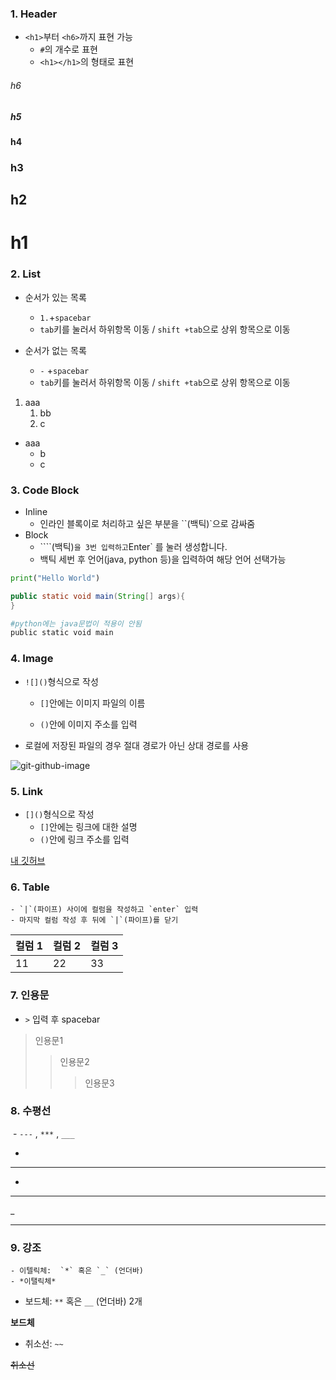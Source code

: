 ### 1. Header

- `<h1>`부터 `<h6>`까지 표현 가능
  - `#`의 개수로 표현 
  - `<h1></h1>`의 형태로 표현

###### h6

##### h5

#### h4

### h3

## h2

# h1



### 2. List

- 순서가 있는 목록
  - `1.`+`spacebar`
  - `tab`키를 눌러서 하위항목 이동 / `shift +tab`으로 상위 항목으로 이동



 - 순서가 없는 목록
   - `-` +`spacebar`
   - `tab`키를 눌러서 하위항목 이동 / `shift +tab`으로 상위 항목으로 이동



1. aaa
   1. bb
   2. c

- aaa
  - b
  - c




### 3. Code Block


- Inline
  - 인라인 블록이로 처리하고 싶은 부분을 ``(백틱)`으로 감싸줌
- Block
  - ````(백틱)` 을 3번 입력하고 `Enter` 를 눌러 생성합니다.
  - 백틱 세번 후 언어(java, python 등)을 입력하여 해당 언어 선택가능

```python
print("Hello World")
```

```java
public static void main(String[] args){
}
```

```python
#python에는 java문법이 적용이 안됨
public static void main
```



### 4. Image

 - `![]()`형식으로 작성

   - `[]`안에는 이미지 파일의 이름 

   - `()`안에 이미지 주소를 입력

 - 로컬에 저장된 파일의 경우 절대 경로가 아닌 상대 경로를 사용

![git-github-image](https://miro.medium.com/max/3586/1*mtsk3fQ_BRemFidhkel3dA.png)

### 5. Link

- `[]()`형식으로 작성
  - `[]`안에는 링크에 대한 설명 
  - `()`안에 링크 주소를 입력

[내 깃허브](https://github.com/jkw7797)



### 6. Table

	- `|`(파이프) 사이에 컬럼을 작성하고 `enter` 입력
	- 마지막 컬럼 작성 후 뒤에 `|`(파이프)를 닫기

| 컬럼 1 | 컬럼 2 | 컬럼 3 |
| ------ | ------ | ------ |
| 11     | 22     | 33     |



### 7. 인용문

 - `>` 입력 후 spacebar

> 인용문1
>
> > 인용문2
> >
> > > 인용문3



### 8. 수평선

​	- `---` , `***` , `___`

-

---

*

***

_

___



### 9. 강조

	- 이텔릭체:  `*` 혹은 `_` (언더바)
	- *이탤릭체*

 - 보드체:  `**` 혹은 `__` (언더바) 2개

**보드체**

 - 취소선:  `~~` 

 ~~취소선~~

